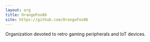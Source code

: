 ```yaml
---
layout: org
title: OrangeFox86
site: https://github.com/OrangeFox86
---
```

Organization devoted to retro gaming peripherals and IoT devices.